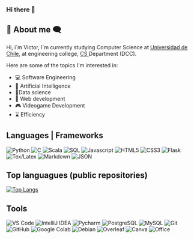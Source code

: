 ### Hi there 👋

## 💬 About me 🗨️
Hi, i´m Victor, I´m currently studying Computer Science at <a href='https://uchile.cl'>Universidad de Chile</a>, at engineering college,  <a href='https://www.dcc.uchile.cl'> CS </a>Department (DCC).

Here are some of the topics I'm interested in: 
- 💻 Software Engineering 
- 🧠 Artificial Intelligence
- 🔢Data science
- 📶 Web development
- 🎮 Videogame Development
- ⌛ Efficiency

## Languages | Frameworks

![Python](https://img.shields.io/badge/Python-14354C?style=for-the-badge&logo=python&logoColor=white)
![C](https://img.shields.io/badge/C-00599C?style=for-the-badge&logo=c&logoColor=white)
![Scala](https://img.shields.io/badge/Scala-DC322F?style=for-the-badge&logo=scala&logoColor=white)
![SQL](https://github.com/TheMilanMiracle/TheMilanMiracle/assets/128413050/8697c546-ea82-4b01-8450-8a32ef8064c5)
![Javascript](https://img.shields.io/badge/JavaScript-323330?style=for-the-badge&logo=javascript&logoColor=F7DF1E)
![HTML5](https://img.shields.io/badge/HTML5-E34F26?style=for-the-badge&logo=html5&logoColor=white)
![CSS3](https://img.shields.io/badge/CSS3-1572B6?style=for-the-badge&logo=css3&logoColor=white)
![Flask](https://img.shields.io/badge/Flask-000000?style=for-the-badge&logo=flask&logoColor=white)
![Tex/Latex](https://img.shields.io/badge/LaTeX-47A141?style=for-the-badge&logo=LaTeX&logoColor=white)
![Markdown](https://img.shields.io/badge/Markdown-000000?style=for-the-badge&logo=markdown&logoColor=white)
![JSON](https://img.shields.io/badge/json-5E5C5C?style=for-the-badge&logo=json&logoColor=white)

## Top languagues (public repositories)

[![Top Langs](https://github-readme-stats.vercel.app/api/top-langs/?username=dagt07&theme=algolia&layout=donut&size_weight=0.5&count_weight=0.5)](https://github.com/dagt07/github-readme-stats)

## Tools
![VS Code](https://img.shields.io/badge/VS_Code-0078D4?style=for-the-badge&logo=visual%20studio%20code&logoColor=white)
![IntelliJ IDEA](https://img.shields.io/badge/IntelliJIDEA-000000.svg?style=for-the-badge&logo=intellij-idea&logoColor=white)
![Pycharm](https://img.shields.io/badge/Pycharm-D83B01?style=for-the-badge&logo=pycharm&logoColor=white)
![PostgreSQL](https://img.shields.io/badge/PostgreSQL-316192?style=for-the-badge&logo=postgresql&logoColor=white)
![MySQL](https://img.shields.io/badge/MySQL-316192?style=for-the-badge&logo=mysql&logoColor=white)
![Git](https://img.shields.io/badge/git-%23F05033.svg?style=for-the-badge&logo=git&logoColor=white)
![GitHub](https://img.shields.io/badge/github-%23121011.svg?style=for-the-badge&logo=github&logoColor=white)
![Google Colab](https://img.shields.io/badge/Colab-F9AB00?style=for-the-badge&logo=googlecolab&color=525252)
![Debian](https://img.shields.io/badge/Debian-A81D33?style=for-the-badge&logo=debian&logoColor=white)
![Overleaf](https://img.shields.io/badge/Overleaf-47A141?style=for-the-badge&logo=Overleaf&logoColor=white)
![Canva](https://img.shields.io/badge/Canva-%2300C4CC.svg?style=for-the-badge&logo=Canva&logoColor=white)
![Office](https://img.shields.io/badge/Office-D83B01?style=for-the-badge&logo=microsoft-office&logoColor=white)


